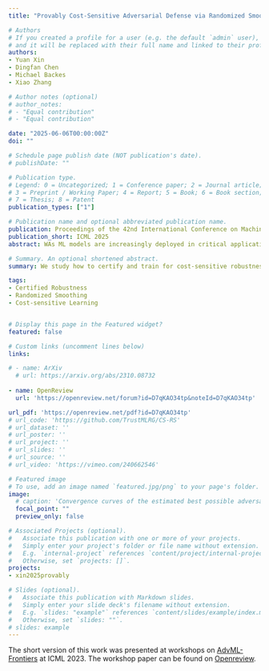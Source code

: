 ```yaml
---
title: "Provably Cost-Sensitive Adversarial Defense via Randomized Smoothing"

# Authors
# If you created a profile for a user (e.g. the default `admin` user), write the username (folder name) here 
# and it will be replaced with their full name and linked to their profile.
authors:
- Yuan Xin
- Dingfan Chen
- Michael Backes
- Xiao Zhang

# Author notes (optional)
# author_notes:
# - "Equal contribution"
# - "Equal contribution"

date: "2025-06-06T00:00:00Z"
doi: ""

# Schedule page publish date (NOT publication's date).
# publishDate: ""

# Publication type.
# Legend: 0 = Uncategorized; 1 = Conference paper; 2 = Journal article;
# 3 = Preprint / Working Paper; 4 = Report; 5 = Book; 6 = Book section;
# 7 = Thesis; 8 = Patent
publication_types: ["1"]

# Publication name and optional abbreviated publication name.
publication: Proceedings of the 42nd International Conference on Machine Learning
publication_short: ICML 2025
abstract: WAs ML models are increasingly deployed in critical applications, robustness against adversarial perturbations is crucial. While numerous defenses have been proposed to counter such attacks, they typically assume that all adversarial transformations are equally important, an assumption that rarely aligns with real-world applications. To address this, we study the problem of robust learning against adversarial perturbations under costsensitive scenarios, where the potential harm of different types of misclassifications is encoded in a cost matrix. Our solution introduces a provably robust learning algorithm to certify and optimize for cost-sensitive robustness, building on the scalable certification framework of randomized smoothing. Specifically, we formalize the definition of cost-sensitive certified radius and propose our novel adaptation of the standard certification algorithm to generate tight robustness certificates tailored to any cost matrix. In addition, we design a robust training method that improves certified cost-sensitive robustness without compromising model accuracy. Extensive experiments on benchmark datasets, including challenging ones unsolvable by existing methods, demonstrate the effectiveness of our certification algorithm and training method across various cost-sensitive scenarios.

# Summary. An optional shortened abstract.
summary: We study how to certify and train for cost-sensitive robustness using randomized smoothing.

tags: 
- Certified Robustness
- Randomized Smoothing
- Cost-sensitive Learning


# Display this page in the Featured widget?
featured: false

# Custom links (uncomment lines below)
links:

# - name: ArXiv
  # url: https://arxiv.org/abs/2310.08732
  
- name: OpenReview
  url: 'https://openreview.net/forum?id=D7qKAO34tp&noteId=D7qKAO34tp'

url_pdf: 'https://openreview.net/pdf?id=D7qKAO34tp'
# url_code: 'https://github.com/TrustMLRG/CS-RS'
# url_dataset: ''
# url_poster: ''
# url_project: ''
# url_slides: ''
# url_source: ''
# url_video: 'https://vimeo.com/240662546'

# Featured image
# To use, add an image named `featured.jpg/png` to your page's folder. 
image:
  # caption: 'Convergence curves of the estimated best possible adversarial risk'
  focal_point: ""
  preview_only: false

# Associated Projects (optional).
#   Associate this publication with one or more of your projects.
#   Simply enter your project's folder or file name without extension.
#   E.g. `internal-project` references `content/project/internal-project/index.md`.
#   Otherwise, set `projects: []`.
projects:
- xin2025provably

# Slides (optional).
#   Associate this publication with Markdown slides.
#   Simply enter your slide deck's filename without extension.
#   E.g. `slides: "example"` references `content/slides/example/index.md`.
#   Otherwise, set `slides: ""`.
# slides: example
---
```

The short version of this work was presented at workshops on [AdvML-Frontiers](https://advml-frontier.github.io/) at ICML 2023. The workshop paper can be found on [Openreview](https://openreview.net/pdf?id=6wDGBAs21z).

<!-- {{% callout note %}}
Click the *Cite* button above to demo the feature to enable visitors to import publication metadata into their reference management software.
{{% /callout %}}

{{% callout note %}}
Create your slides in Markdown - click the *Slides* button to check out the example.
{{% /callout %}}

Supplementary notes can be added here, including [code, math, and images](https://wowchemy.com/docs/writing-markdown-latex/). -->
